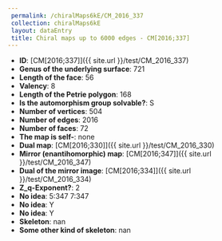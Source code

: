 ```yaml
--- 
 permalink: /chiralMaps6kE/CM_2016_337 
 collection: chiralMaps6kE
 layout: dataEntry
 title: Chiral maps up to 6000 edges - CM[2016;337]
---
```


- **ID**: [CM[2016;337]]({{ site.url }}/test/CM_2016_337)
- **Genus of the underlying surface**: 721
- **Length of the face**: 56
- **Valency**: 8
- **Length of the Petrie polygon**: 168
- **Is the automorphism group solvable?**: S
- **Number of vertices**: 504
- **Number of edges**: 2016
- **Number of faces**: 72
- **The map is self-**: none
- **Dual map**: [CM[2016;330]]({{ site.url }}/test/CM_2016_330)
- **Mirror (enantihomorphic) map**: [CM[2016;347]]({{ site.url }}/test/CM_2016_347)
- **Dual of the mirror image**: [CM[2016;334]]({{ site.url }}/test/CM_2016_334)
- **Z_q-Exponent?**: 2
- **No idea**:  5:347 7:347
- **No idea**: Y
- **No idea**: Y
- **Skeleton**: nan
- **Some other kind of skeleton**: nan
